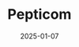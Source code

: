 ---  
layout: startup_page  
title: "Pepticom"  
id: "pepticom.com"  
permalink: "/pepticompepticom.com01072025/"  
website: "https://www.pepticom.com/"  
funding_round: "Series A1"  
funding_amount: "$6.6M"  
investors: "Japan Israel High Tech Ventures 2 LP"  
about: "Pepticom is a biotech company using AI to discover peptide-based therapeutics. Its platform designs peptides with exceptional specificity, stability, and therapeutic potential, accelerating drug discovery for autoimmune diseases and other high-need areas. This innovative approach addresses limitations of traditional small molecule and biologic therapies."  
markets: "Biotech, AI, Pharmaceuticals, Healthtech, Agriculture"  
hq: "Jerusalem, Israel"  
founded_year: "2011"  
linkedin: "https://www.linkedin.com/company/pepticom-ltd."  
twitter: ""  
instagram: ""  
facebook: ""  
crunchbase: "https://www.crunchbase.com/organization/pepticom-ltd"  
pitchbook: "https://pitchbook.com/profiles/company/158897-08"  

date_display: "07-Jan-2025"  
date: "2025-01-07"

# SEO Optimization  
meta_title: "Pepticom - Series A1 Funding ($6.6M)"  
meta_description: "Pepticom, Pepticom is a biotech company using AI to discover peptide-based therapeutics. Its platform designs peptides with exceptional specificity, stability, ..."  
meta_keywords: "Pepticom, Biotech, AI, Pharmaceuticals, Healthtech, Agriculture, Series A1 funding"  
canonical_url: "https://startup.projectstartups.com/pepticompepticom.com01072025/"  
---